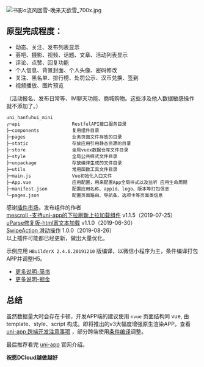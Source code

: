 ![书影o流风回雪-晚来天欲雪_700x.jpg](https://pic.hanfugou.com/android/2019/11/3/83b49515c8de4deeb312183cb881292c.jpg_700x.jpg) 

## 原型完成程度：
* 动态、关注、发布列表显示
* 荟吧、摄影、视频、话题、文章、活动列表显示
* 评论、点赞、回复功能
* 个人信息、背景封面、个人头像、密码修改
* 关注、黑名单、排行榜、处罚公示、汉币兑换、签到 
* 视频播放、图片预览

（活动报名、发布日常等、IM聊天功能、商城购物。这些涉及他人数据敏感操作就不添加了。）

```text
uni_hanfuhui_mini
┌─api                   RestfulAPI接口服务目录 
├─components            复用组件目录 
├─pages                 业务页面文件存放的目录
├─static                存放应用引用静态资源的目录 
├─store                 全局vuex数据仓库文件目录 
├─style                 全局公共样式文件目录 
├─unpackage             存放编译生成的文件目录 
├─utils                 常用函数工具文件目录 
├─main.js               Vue初始化入口文件 
├─App.vue               应用配置，用来配置App全局样式以及监听 应用生命周期 
├─manifest.json         配置应用名称、appid、logo、版本等打包信息 
└─pages.json            配置页面路由、导航条、选项卡等页面类信息 
```

感谢[插件市场](https://ext.dcloud.net.cn/)，发布组件的作者    
[mescroll -支持uni-app的下拉刷新上拉加载组件](https://ext.dcloud.net.cn/plugin?id=343) v1.1.5（2019-07-25）    
[uParse修复版-html富文本加载](https://ext.dcloud.net.cn/plugin?id=364) v1.1.0（2019-06-30）    
[SwipeAction 滑动操作](https://ext.dcloud.net.cn/plugin?id=181) 1.0.0（2019-08-26）    
以上插件可能都已经更新，做出大量优化。   

示例应用 `HBuilderX 2.4.6.20191210` 版编译，以微信小程序为主，条件编译打包APP并调整H5。

* [更多说明-简书](https://www.jianshu.com/p/89b08e8e60e7) 
* [更多说明-掘金](https://juejin.im/post/5e01bd99f265da33b507451c) 

## 总结

虽然数据量大时会存在卡顿，开发APP端的建议使用 `nvue` 页面结构同 vue, 由 template、style、script 构成。即将推出的v3大幅度增强原生渲染APP。查看 [uni-app 跨端开发注意事项](https://uniapp.dcloud.io/matter) ，部分跨端使用[条件编译](https://uniapp.dcloud.io/platform)调整。

最后推荐看完 [uni-app](https://uniapp.dcloud.io/) 官网介绍。

**祝愿DCloud越做越好**